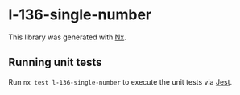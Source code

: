 # l-136-single-number

This library was generated with [Nx](https://nx.dev).

## Running unit tests

Run `nx test l-136-single-number` to execute the unit tests via [Jest](https://jestjs.io).

